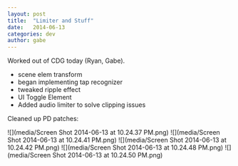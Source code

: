 ```yaml
---
layout: post
title:  "Limiter and Stuff"
date:   2014-06-13
categories: dev
author: gabe
---
```


Worked out of CDG today (Ryan, Gabe).

- scene elem transform 
- began implementing tap recognizer
- tweaked ripple effect
- UI Toggle Element
- Added audio limiter to solve clipping issues

Cleaned up PD patches:

![](media/Screen Shot 2014-06-13 at 10.24.37 PM.png)
![](media/Screen Shot 2014-06-13 at 10.24.41 PM.png)
![](media/Screen Shot 2014-06-13 at 10.24.42 PM.png)
![](media/Screen Shot 2014-06-13 at 10.24.48 PM.png)
![](media/Screen Shot 2014-06-13 at 10.24.50 PM.png)
